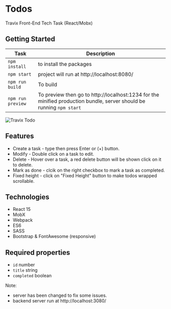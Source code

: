 # Todos
Travix Front-End Tech Task (React/Mobx)

## Getting Started
Task | Description
---  | ---
`npm install` | to install the packages
`npm start` | project will run at http://localhost:8080/
`npm run build` | To build
`npm run preview` | To preview then go to http://localhost:1234 for the minified production bundle, server should be running `npm start`

![Travix Todo](http://gdurl.com/ZW8D "Travix Todo by Albsugy")

## Features
- Create a task - type then press Enter or (+) button.
- Modify - Double click on a task to edit.
- Delete - Hover over a task, a red delete button will be shown click on it to delete.
- Mark as done - clcik on the right checkbox to mark a task as completed.
- Fixed height - click on "Fixed Height" button to make todos wrapped scrollable.

## Technologies
- React 15
- MobX
- Webpack
- ES6
- SASS
- Bootstrap & FontAwesome (responsive)

## Required properties
- `id` number
- `title` string
- `completed` boolean

Note:
- server has been changed to fix some issues.
- backend server run at http://localhost:3080/
